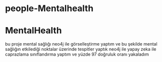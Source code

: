﻿# people-Mentalhealth
# MentalHealth
bu proje mental sağlığı neo4j ile görselleştirme yaptım ve bu şekilde mental sağlığın etkilediği noktalar üzerinde tespitler yaptık neo4j ile 
yapay zeka ile caprazlama sınıflandırma yaptım ve yüzde 97 doğruluk oranı  yakaladım 
